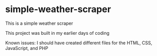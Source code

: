 # simple-weather-scraper
This is a simple weather scraper 

This project was built in my earlier days of coding

Known issues:
I should have created different files for the HTML, CSS, JavaScript, and PHP


